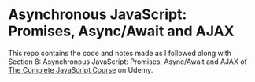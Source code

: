 # Asynchronous JavaScript: Promises, Async/Await and AJAX
This repo contains the code and notes made as I followed along with Section 8: Asynchronous JavaScript: Promises, Async/Await and AJAX of [The Complete JavaScript Course](https://www.udemy.com/course/the-complete-javascript-course) on Udemy.

